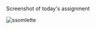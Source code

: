 Screenshot of today's assignment


![ssomlette](https://github.com/edgysloth/ArchitectureTrial/assets/121716676/25901d5c-68e2-4262-b66d-1945b9dc99ef)
